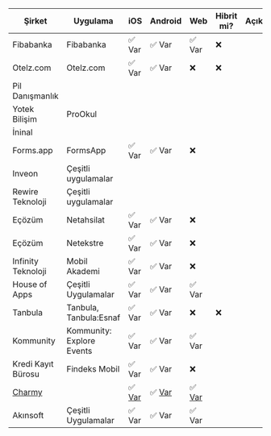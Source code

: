 | Şirket          | Uygulama        | iOS   | Android | Web   | Hibrit mi? | Açıklamalar |
|-----------------|-----------------|-------|---------|-------|------------|-------------|
| Fibabanka       | Fibabanka       | ✅ Var | ✅ Var   | ✅ Var | ❌          |             |
| Otelz.com       | Otelz.com       | ✅ Var | ✅ Var   | ❌     | ❌          |             |
| Pil Danışmanlık |                 |       |         |       |            |             |
| Yotek Bilişim   | ProOkul         |       |         |       |            |             |
| İninal          |                 |       |         |       |            |             |
| Forms.app         | FormsApp      | ✅ Var|   ✅ Var | ❌ |           |             |
| Inveon          | Çeşitli uygulamalar |       |         |       |            |             |
| Rewire Teknoloji| Çeşitli uygulamalar |       |         |       |            |             |
| Eçözüm          | Netahsilat      | ✅ Var | ✅ Var| ❌   |            |             |
| Eçözüm          | Netekstre       | ✅ Var | ✅ Var| ❌   |            |             |
| Infinity Teknoloji| Mobil Akademi | ✅ Var | ✅ Var| ❌   |            |             |
| House of Apps   | Çeşitli Uygulamalar | ✅ Var | ✅ Var| ✅ Var   |            |             |
| Tanbula   | Tanbula, Tanbula:Esnaf | ✅ Var | ✅ Var| ❌  |  ❌          |             |
| Kommunity   | Kommunity: Explore Events | ✅ Var | ✅ Var| ✅ Var   |            |             |
| Kredi Kayıt Bürosu | Findeks Mobil | ✅ Var | ✅ Var| ❌   |            |             |
| [Charmy](https://github.com/up-inside) |     | ✅ [Var](https://apps.apple.com/tr/app/charmy-discover-music-movie/id1453332911) | ✅ [Var](https://play.google.com/store/apps/details?id=app.charmy) | ✅ [Var](https://beta.charmy.app)   |            |             |
| Akınsoft   | Çeşitli Uygulamalar | ✅ Var | ✅ Var| ✅ Var   |            |             |
